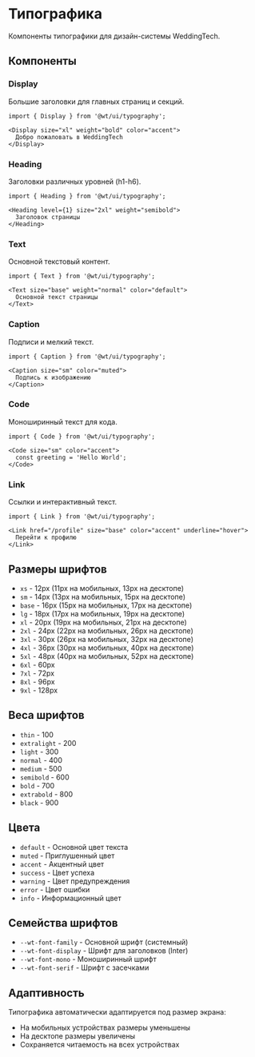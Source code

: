 # Типографика

Компоненты типографики для дизайн-системы WeddingTech.

## Компоненты

### Display
Большие заголовки для главных страниц и секций.

```tsx
import { Display } from '@wt/ui/typography';

<Display size="xl" weight="bold" color="accent">
  Добро пожаловать в WeddingTech
</Display>
```

### Heading
Заголовки различных уровней (h1-h6).

```tsx
import { Heading } from '@wt/ui/typography';

<Heading level={1} size="2xl" weight="semibold">
  Заголовок страницы
</Heading>
```

### Text
Основной текстовый контент.

```tsx
import { Text } from '@wt/ui/typography';

<Text size="base" weight="normal" color="default">
  Основной текст страницы
</Text>
```

### Caption
Подписи и мелкий текст.

```tsx
import { Caption } from '@wt/ui/typography';

<Caption size="sm" color="muted">
  Подпись к изображению
</Caption>
```

### Code
Моноширинный текст для кода.

```tsx
import { Code } from '@wt/ui/typography';

<Code size="sm" color="accent">
  const greeting = 'Hello World';
</Code>
```

### Link
Ссылки и интерактивный текст.

```tsx
import { Link } from '@wt/ui/typography';

<Link href="/profile" size="base" color="accent" underline="hover">
  Перейти к профилю
</Link>
```

## Размеры шрифтов

- `xs` - 12px (11px на мобильных, 13px на десктопе)
- `sm` - 14px (13px на мобильных, 15px на десктопе)
- `base` - 16px (15px на мобильных, 17px на десктопе)
- `lg` - 18px (17px на мобильных, 19px на десктопе)
- `xl` - 20px (19px на мобильных, 21px на десктопе)
- `2xl` - 24px (22px на мобильных, 26px на десктопе)
- `3xl` - 30px (26px на мобильных, 32px на десктопе)
- `4xl` - 36px (30px на мобильных, 40px на десктопе)
- `5xl` - 48px (40px на мобильных, 52px на десктопе)
- `6xl` - 60px
- `7xl` - 72px
- `8xl` - 96px
- `9xl` - 128px

## Веса шрифтов

- `thin` - 100
- `extralight` - 200
- `light` - 300
- `normal` - 400
- `medium` - 500
- `semibold` - 600
- `bold` - 700
- `extrabold` - 800
- `black` - 900

## Цвета

- `default` - Основной цвет текста
- `muted` - Приглушенный цвет
- `accent` - Акцентный цвет
- `success` - Цвет успеха
- `warning` - Цвет предупреждения
- `error` - Цвет ошибки
- `info` - Информационный цвет

## Семейства шрифтов

- `--wt-font-family` - Основной шрифт (системный)
- `--wt-font-display` - Шрифт для заголовков (Inter)
- `--wt-font-mono` - Моноширинный шрифт
- `--wt-font-serif` - Шрифт с засечками

## Адаптивность

Типографика автоматически адаптируется под размер экрана:
- На мобильных устройствах размеры уменьшены
- На десктопе размеры увеличены
- Сохраняется читаемость на всех устройствах
